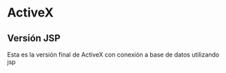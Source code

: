 # ActiveX
## Versión JSP
Esta es la versión final de ActiveX con conexión a base de datos utilizando jsp
